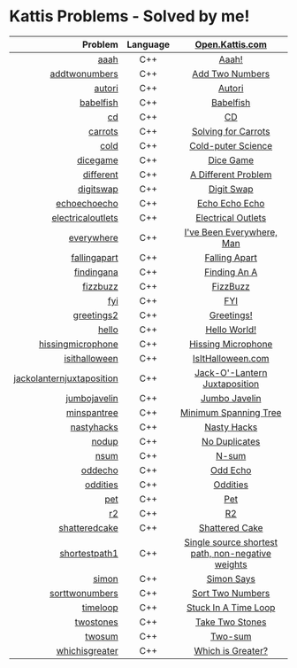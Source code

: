 # Kattis Problems - Solved by me!

| Problem | Language | [Open.Kattis.com](https://open.kattis.com/) |
|-----------:|:---------:|:------------:|
| [aaah](https://github.com/EvelioOrnelas/eornelas-Kattis/blob/master/Aaah.cpp)  | C++ | [Aaah!](https://open.kattis.com/problems/aaah)  |
| [addtwonumbers](https://github.com/EvelioOrnelas/eornelas-Kattis/blob/master/addtwonumbers.cpp)  | C++ | [Add Two Numbers](https://open.kattis.com/problems/addtwonumbers)  |
| [autori](https://github.com/EvelioOrnelas/eornelas-Kattis/blob/master/Autori.cpp)  | C++ | [Autori](https://open.kattis.com/problems/autori)  |
| [babelfish](https://github.com/EvelioOrnelas/eornelas-Kattis/blob/master/Babelfish.cpp)  | C++ | [Babelfish](https://open.kattis.com/problems/babelfish)  |
| [cd](https://github.com/EvelioOrnelas/eornelas-Kattis/blob/master/CD.cpp)  | C++ | [CD](https://open.kattis.com/problems/cd)  |
| [carrots](https://github.com/EvelioOrnelas/eornelas-Kattis/blob/master/Carrots.cpp)  | C++ | [Solving for Carrots](https://open.kattis.com/problems/carrots)  |
| [cold](https://github.com/EvelioOrnelas/eornelas-Kattis/blob/master/Cold.cpp)  | C++ | [Cold-puter Science](https://open.kattis.com/problems/cold)  |
| [dicegame](https://github.com/EvelioOrnelas/eornelas-Kattis/blob/master/dicegame.cpp)  | C++ | [Dice Game](https://open.kattis.com/problems/dicegame)  |
| [different](https://github.com/EvelioOrnelas/eornelas-Kattis/blob/master/Different.cpp)  | C++ | [A Different Problem](https://open.kattis.com/problems/different)  |
| [digitswap](https://github.com/EvelioOrnelas/eornelas-Kattis/blob/master/digitswap.cpp)  | C++ | [Digit Swap](https://open.kattis.com/problems/digitswap)  |
| [echoechoecho](https://github.com/EvelioOrnelas/eornelas-Kattis/blob/master/echoechoecho.cpp)  | C++ | [Echo Echo Echo](https://open.kattis.com/problems/echoechoecho)  |
| [electricaloutlets](https://github.com/EvelioOrnelas/eornelas-Kattis/blob/master/electricaloutlets.cpp)  | C++ | [Electrical Outlets](https://open.kattis.com/problems/electricaloutlets)  |
| [everywhere](https://github.com/EvelioOrnelas/eornelas-Kattis/blob/master/Everywhere.cpp)  | C++ | [I've Been Everywhere, Man](https://open.kattis.com/problems/everywhere)  |
| [fallingapart](https://github.com/EvelioOrnelas/eornelas-Kattis/blob/master/FallingApart.cpp)  | C++ | [Falling Apart](https://open.kattis.com/problems/fallingapart)  |
| [findingana](https://github.com/EvelioOrnelas/eornelas-Kattis/blob/master/findingana.cpp)  | C++ | [Finding An A](https://open.kattis.com/problems/findingana)  |
| [fizzbuzz](https://github.com/EvelioOrnelas/eornelas-Kattis/blob/master/FizzBuzz.cpp)  | C++ | [FizzBuzz](https://open.kattis.com/problems/fizzbuzz)  |
| [fyi](https://github.com/EvelioOrnelas/eornelas-Kattis/blob/master/fyi.cpp)  | C++ | [FYI](https://open.kattis.com/problems/fyi)  |
| [greetings2](https://github.com/EvelioOrnelas/eornelas-Kattis/blob/master/greetings2.cpp)  | C++ | [Greetings!](https://open.kattis.com/problems/greetings2)  |
| [hello](https://github.com/EvelioOrnelas/eornelas-Kattis/blob/master/HelloWorld.cpp)  | C++ | [Hello World!](https://open.kattis.com/problems/hello)  |
| [hissingmicrophone](https://github.com/EvelioOrnelas/eornelas-Kattis/blob/master/HissingMicrophone.cpp)  | C++ | [Hissing Microphone](https://open.kattis.com/problems/hissingmicrophone)  |
| [isithalloween](https://github.com/EvelioOrnelas/eornelas-Kattis/blob/master/IsItHalloween.cpp)  | C++ | [IsItHalloween.com](https://open.kattis.com/problems/isithalloween)  |
| [jackolanternjuxtaposition](https://github.com/EvelioOrnelas/eornelas-Kattis/blob/master/jackolanternjuxtaposition.cpp)  | C++ | [Jack-O'-Lantern Juxtaposition](https://open.kattis.com/problems/jackolanternjuxtaposition)  |
| [jumbojavelin](https://github.com/EvelioOrnelas/eornelas-Kattis/blob/master/jumbojavelin.cpp)  | C++ | [Jumbo Javelin](https://open.kattis.com/problems/jumbojavelin)  |
| [minspantree](https://github.com/EvelioOrnelas/eornelas-Kattis/blob/master/MinSpanTree.cpp)  | C++ | [Minimum Spanning Tree](https://open.kattis.com/problems/minspantree)  |
| [nastyhacks](https://github.com/EvelioOrnelas/eornelas-Kattis/blob/master/NastyHacks.cpp)  | C++ | [Nasty Hacks](https://open.kattis.com/problems/nastyhacks)  |
| [nodup](https://github.com/EvelioOrnelas/eornelas-Kattis/blob/master/Nodup.cpp)  | C++ | [No Duplicates](https://open.kattis.com/problems/nodup)  |
| [nsum](https://github.com/EvelioOrnelas/eornelas-Kattis/blob/master/nsum.cpp)  | C++ | [N-sum](https://open.kattis.com/problems/nsum)  |
| [oddecho](https://github.com/EvelioOrnelas/eornelas-Kattis/blob/master/oddecho.cpp)  | C++ | [Odd Echo](https://open.kattis.com/problems/oddecho)  |
| [oddities](https://github.com/EvelioOrnelas/eornelas-Kattis/blob/master/Oddities.cpp)  | C++ | [Oddities](https://open.kattis.com/problems/oddities)  |
| [pet](https://github.com/EvelioOrnelas/eornelas-Kattis/blob/master/pet.cpp)  | C++ | [Pet](https://open.kattis.com/problems/pet)  |
| [r2](https://github.com/EvelioOrnelas/eornelas-Kattis/blob/master/R2.cpp)  | C++ | [R2](https://open.kattis.com/problems/r2)  |
| [shatteredcake](https://github.com/EvelioOrnelas/eornelas-Kattis/blob/master/shatteredcake.cpp)  | C++ | [Shattered Cake](https://open.kattis.com/problems/shatteredcake)  |
| [shortestpath1](https://github.com/EvelioOrnelas/eornelas-Kattis/blob/master/ShortestPath1.cpp)  | C++ | [Single source shortest path, non-negative weights](https://open.kattis.com/problems/shortestpath1)  |
| [simon](https://github.com/EvelioOrnelas/eornelas-Kattis/blob/master/Simon.cpp)  | C++ | [Simon Says](https://open.kattis.com/problems/simon)  |
| [sorttwonumbers](https://github.com/EvelioOrnelas/eornelas-Kattis/blob/master/sorttwonumbers.cpp)  | C++ | [Sort Two Numbers](https://open.kattis.com/problems/sorttwonumbers)  |
| [timeloop](https://github.com/EvelioOrnelas/eornelas-Kattis/blob/master/StuckInATimeLoop.cpp)  | C++ | [Stuck In A Time Loop](https://open.kattis.com/problems/timeloop)  |
| [twostones](https://github.com/EvelioOrnelas/eornelas-Kattis/blob/master/TwoStones.cpp)  | C++ | [Take Two Stones](https://open.kattis.com/problems/twostones)  |
| [twosum](https://github.com/EvelioOrnelas/eornelas-Kattis/blob/master/twosum.cpp)  | C++ | [Two-sum](https://open.kattis.com/problems/twosum)  |
| [whichisgreater](https://github.com/EvelioOrnelas/eornelas-Kattis/blob/master/whichisgreater.cpp)  | C++ | [Which is Greater?](https://open.kattis.com/problems/whichisgreater)  |

